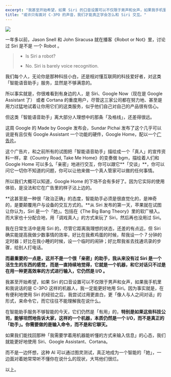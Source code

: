 ```yaml
---
excerpt: "我甚至开始希望，如果 Siri 的口音设置可以不仅限于男声和女声，如果我手机里和我说话的是 C-3PO 这样的机器人，我一定能更好地用 Siri。因为事实就是，在有便利地使用 Siri 的经验之后，我尝试过用更直白，更「像人与人之间对话」的形式，来命令它，而它往往不能理解我在说什么。"
title: "或许只有面对 C-3PO 的声音，我们才能真正学会怎么和 Siri 交互。"
---
```


![](https://cl.ly/oPPj/v2-fb2b1eb63ecea66f1f3c74e336292a42)

一年多以前，Jason Snell 和 John Siracusa 就在播客《Robot or Not》里，讨论过 Siri 是不是 一个 Robot 。

> - Is Siri a robot?
> 
> - No. Siri is barely voice recognition.

我们每个人，无论你是那种科技小白，还是相对懂互联网的科技爱好者，对这类「智能语音助手」服务，显然是不够满意的。

所以事实就是，你很难看到有身边的人，是 Siri、Google Now（现在是 Google Assistant 了） 或者 Cortana 的重度用户，尽管这三家公司都在努力地、甚至是用力过猛地试着让你用它们的这类服务，似乎他们自己对自己的产品很有信心。

但这类「智能语音助手」离大部分人理想中的那条「及格线」，还差得很远。

这周 Google 的 Made by Google 发布会，Sundar Pichai 发布了这个几乎可以说是有且仅有 Google Assistant 一个功能的硬件，Google Home，配以一个[广告片](https://link.zhihu.com/?target=https%3A//www.youtube.com/watch%3Fv%3DnWiIWyCeZso)。

这个广告片，和之前所有的试图把「智能语音助手」描绘成一个「真人」的宣传资料一样，拿《Country Road, Take Me Home》的变奏做 bgm，描绘着人们和 Google Home 可以多么「亲密」地进行交互，你可以跟它**「交谈」**，你可以问它一切你不知道的问题，你可以让他来做一个真人管家可以做的任何事情。

所以我们大概可以知道，Google Home 的下场不会有多好了。因为它实际的使用体验，是没法和它在广告里的样子沾上边的。

**这甚至是一种很「政治正确」的态度，智能助手必须是很直觉化的，是神奇的，是要颠覆用户与设备的交互方式的。**从 Siri 发布的第一天，苹果就在试图让你认为，Siri 是一个「她」。包括在《The Big Bang Theory》里的软广植入。而大家也十分配合地，用「调戏真人」的方式来玩了 Siri，然后再也没用过 Siri。

我在日常生活中是用 Siri 的，尽管它距离我理想的状态，还差的有点远，但 Siri 确实能提高我做少数事情的效率，好比在我煮鸡蛋的时候，帮我设一个 7 分钟的定时器；好比在我小睡的时候，设一个临时的闹钟；好比帮我省去找通讯录的步骤，给别人打电话。

**而最重要的一点是，这并不是一个很「亲密」的助手，我从来没有过 Siri 是一个活生生的东西的感觉，而是一直持续地觉得，它就是一个机器，和它对话只不过是在用一种更高效率的方式进行输入，它仍然是 I/O 。**

我甚至开始希望，如果 Siri 的口音设置可以不仅限于男声和女声，如果我手机里和我说话的是 C-3PO 这样的机器人，我一定能更好地用 Siri。因为事实就是，在有便利地使用 Siri 的经验之后，我尝试过用更直白，更「像人与人之间对话」的形式，来命令它，而它往往不能理解我在说什么。

在智能助手服务不够智能的今天，它们仍然是「有用」的，**特别是如果这些科技公司，能够坦然地告诉大家，这样的一个机器，本质仍然是一个 I/O，而不是真正的「助手」。你需要做的是输入命令，而不是和它聊天。**

如果我们能找回那种「我需要学着用机器能听懂的方式来输入信息」的心态，我们就能更好地使用 Siri、Google Assistant、Cortana。

而不是一边怀想，这种 AI 可以通过图灵测试，真正地成为一个智能的「她」，一边面对着她常常听不懂你在说什么的现状，大骂他们很烂。

以上。